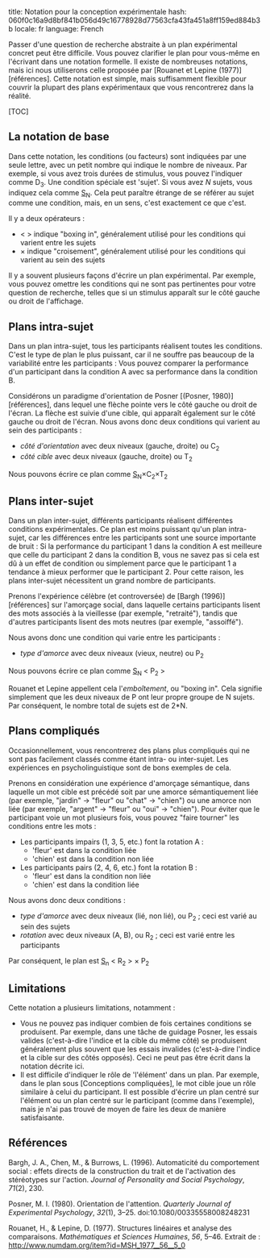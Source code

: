 title: Notation pour la conception expérimentale
hash: 060f0c16a9d8bf841b056d49c16778928d77563cfa43fa451a8ff159ed884b3b
locale: fr
language: French

Passer d'une question de recherche abstraite à un plan expérimental concret peut être difficile. Vous pouvez clarifier le plan pour vous-même en l'écrivant dans une notation formelle. Il existe de nombreuses notations, mais ici nous utiliserons celle proposée par [Rouanet et Lepine (1977)][références]. Cette notation est simple, mais suffisamment flexible pour couvrir la plupart des plans expérimentaux que vous rencontrerez dans la réalité.

[TOC]

## La notation de base

Dans cette notation, les conditions (ou facteurs) sont indiquées par une seule lettre, avec un petit nombre qui indique le nombre de niveaux. Par exemple, si vous avez trois durées de stimulus, vous pouvez l'indiquer comme D<sub>3</sub>. Une condition spéciale est 'sujet'. Si vous avez *N* sujets, vous indiquez cela comme <u>S</u><sub>N</sub>. Cela peut paraître étrange de se référer au sujet comme une condition, mais, en un sens, c'est exactement ce que c'est.

Il y a deux opérateurs :

- &lt; &gt; indique "boxing in", généralement utilisé pour les conditions qui varient entre les sujets
- × indique "croisement", généralement utilisé pour les conditions qui varient au sein des sujets

Il y a souvent plusieurs façons d'écrire un plan expérimental. Par exemple, vous pouvez omettre les conditions qui ne sont pas pertinentes pour votre question de recherche, telles que si un stimulus apparaît sur le côté gauche ou droit de l'affichage.

## Plans intra-sujet

Dans un plan intra-sujet, tous les participants réalisent toutes les conditions. C'est le type de plan le plus puissant, car il ne souffre pas beaucoup de la variabilité entre les participants : Vous pouvez comparer la performance d'un participant dans la condition A avec sa performance dans la condition B.

Considérons un paradigme d'orientation de Posner [(Posner, 1980)][références], dans lequel une flèche pointe vers le côté gauche ou droit de l'écran. La flèche est suivie d'une cible, qui apparaît également sur le côté gauche ou droit de l'écran. Nous avons donc deux conditions qui varient au sein des participants :

- *côté d'orientation* avec deux niveaux (gauche, droite) ou C<sub>2</sub>
- *côté cible* avec deux niveaux (gauche, droite) ou T<sub>2</sub>

Nous pouvons écrire ce plan comme <u>S</u><sub>N</sub>×C<sub>2</sub>×T<sub>2</sub>

## Plans inter-sujet

Dans un plan inter-sujet, différents participants réalisent différentes conditions expérimentales. Ce plan est moins puissant qu'un plan intra-sujet, car les différences entre les participants sont une source importante de bruit : Si la performance du participant 1 dans la condition A est meilleure que celle du participant 2 dans la condition B, vous ne savez pas si cela est dû à un effet de condition ou simplement parce que le participant 1 a tendance à mieux performer que le participant 2. Pour cette raison, les plans inter-sujet nécessitent un grand nombre de participants.

Prenons l'expérience célèbre (et controversée) de [Bargh (1996)][références] sur l'amorçage social, dans laquelle certains participants lisent des mots associés à la vieillesse (par exemple, "retraité"), tandis que d'autres participants lisent des mots neutres (par exemple, "assoiffé").

Nous avons donc une condition qui varie entre les participants :

- *type d'amorce* avec deux niveaux (vieux, neutre) ou P<sub>2<sub>

Nous pouvons écrire ce plan comme <u>S</u><sub>N</sub> &lt; P<sub>2</sub> &gt;

Rouanet et Lepine appellent cela l'*emboîtement*, ou "boxing in". Cela signifie simplement que les deux niveaux de P ont leur propre groupe de N sujets. Par conséquent, le nombre total de sujets est de 2*N.

## Plans compliqués

Occasionnellement, vous rencontrerez des plans plus compliqués qui ne sont pas facilement classés comme étant intra- ou inter-sujet. Les expériences en psycholinguistique sont de bons exemples de cela.

Prenons en considération une expérience d'amorçage sémantique, dans laquelle un mot cible est précédé soit par une amorce sémantiquement liée (par exemple, "jardin" -> "fleur" ou "chat" -> "chien") ou une amorce non liée (par exemple, "argent" -> "fleur" ou "oui" -> "chien"). Pour éviter que le participant voie un mot plusieurs fois, vous pouvez "faire tourner" les conditions entre les mots :

- Les participants impairs (1, 3, 5, etc.) font la rotation A :
    - 'fleur' est dans la condition liée
    - 'chien' est dans la condition non liée
- Les participants pairs (2, 4, 6, etc.) font la rotation B :
    - 'fleur' est dans la condition non liée
    - 'chien' est dans la condition liée

Nous avons donc deux conditions :

- *type d'amorce* avec deux niveaux (lié, non lié), ou P<sub>2</sub> ; ceci est varié au sein des sujets
- *rotation* avec deux niveaux (A, B), ou R<sub>2</sub> ; ceci est varié entre les participants

Par conséquent, le plan est <u>S</u><sub>n</sub> &lt; R<sub>2</sub> &gt; × P<sub>2</sub>

## Limitations

Cette notation a plusieurs limitations, notamment :

- Vous ne pouvez pas indiquer combien de fois certaines conditions se produisent. Par exemple, dans une tâche de guidage Posner, les essais valides (c'est-à-dire l'indice et la cible du même côté) se produisent généralement plus souvent que les essais invalides (c'est-à-dire l'indice et la cible sur des côtés opposés). Ceci ne peut pas être écrit dans la notation décrite ici.
- Il est difficile d'indiquer le rôle de 'l'élément' dans un plan. Par exemple, dans le plan sous [Conceptions compliquées], le mot cible joue un rôle similaire à celui du participant. Il est possible d'écrire un plan centré sur l'élément ou un plan centré sur le participant (comme dans l'exemple), mais je n'ai pas trouvé de moyen de faire les deux de manière satisfaisante.

## Références

<div class="reference" markdown="1">

Bargh, J. A., Chen, M., & Burrows, L. (1996). Automaticité du comportement social : effets directs de la construction du trait et de l'activation des stéréotypes sur l'action. *Journal of Personality and Social Psychology*, *71*(2), 230.

Posner, M. I. (1980). Orientation de l'attention. *Quarterly Journal of Experimental Psychology*, *32*(1), 3–25. doi:10.1080/00335558008248231

Rouanet, H., & Lepine, D. (1977). Structures linéaires et analyse des comparaisons. *Mathématiques et Sciences Humaines*, *56*, 5–46. Extrait de : <http://www.numdam.org/item?id=MSH_1977__56__5_0>

</div>